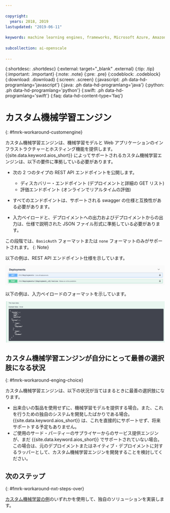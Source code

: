```yaml
---

copyright:
  years: 2018, 2019
lastupdated: "2019-06-11"

keywords: machine learning engines, frameworks, Microsoft Azure, Amazone SageMaker, custom ML engine 

subcollection: ai-openscale

---
```


{:shortdesc: .shortdesc}
{:external: target="_blank" .external}
{:tip: .tip}
{:important: .important}
{:note: .note}
{:pre: .pre}
{:codeblock: .codeblock}
{:download: .download}
{:screen: .screen}
{:javascript: .ph data-hd-programlang='javascript'}
{:java: .ph data-hd-programlang='java'}
{:python: .ph data-hd-programlang='python'}
{:swift: .ph data-hd-programlang='swift'}
{:faq: data-hd-content-type='faq'}

# カスタム機械学習エンジン
{: #fmrk-workaround-customengine}

カスタム機械学習エンジンは、機械学習モデルと Web アプリケーションのインフラストラクチャーとホスティング機能を提供します。 {{site.data.keyword.aios_short}} によってサポートされるカスタム機械学習エンジンは、以下の要件に準拠している必要があります。

- 次の 2 つのタイプの REST API エンドポイントを公開します。

   * ディスカバリー・エンドポイント (デプロイメントと詳細の GET リスト)
   * 評価エンドポイント (オンラインでリアルタイムの評価)

- すべてのエンドポイントは、サポートされる swagger の仕様と互換性がある必要があります。

- 入力ペイロードと、デプロイメントへの出力およびデプロイメントからの出力は、仕様で説明された JSON ファイル形式に準拠している必要があります。

この段階では、`BasicAuth` フォーマットまたは `none` フォーマットのみがサポートされます。
{: Note}

以下の例は、REST API エンドポイント仕様を示しています。

![swagger ドキュメントから表示される REST API エンドポイント仕様](images/wosdeployments.png)


以下の例は、入力ペイロードのフォーマットを示しています。

![入力ペイロードの例が示されます](images/wosinputdata.png)


## カスタム機械学習エンジンが自分にとって最善の選択肢になる状況
{: #fmrk-workaround-enging-choice}

カスタム機械学習エンジンは、以下の状況が当てはまるときに最善の選択肢になります。

- 出来合いの製品を使用せずに、機械学習モデルを提供する場合。また、これを行うための独自のシステムを開発したばかりである場合。 {{site.data.keyword.aios_short}} は、これを直接的にサポートせず、将来サポートする予定もありません。
- ご使用のサード・パーティーのサプライヤーからのサービス提供エンジンが、まだ {{site.data.keyword.aios_short}} でサポートされていない場合。 この場合は、元のデプロイメントまたはネイティブ・デプロイメントに対するラッパーとして、カスタム機械学習エンジンを開発することを検討してください。

## 次のステップ
{: #fmrk-workaround-nxt-steps-over}

[カスタム機械学習の例](/docs/services/ai-openscale?topic=ai-openscale-fmrk-workaround-cstmmlsengex)のいずれかを使用して、独自のソリューションを実装します。
